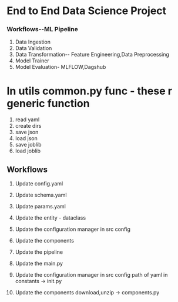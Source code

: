 # End to End Data Science Project

### Workflows--ML Pipeline

1. Data Ingestion
2. Data Validation
3. Data Transformation-- Feature Engineering,Data Preprocessing
4. Model Trainer
5. Model Evaluation- MLFLOW,Dagshub

# In utils common.py func - these r generic function 
1. read yaml
2. create dirs
3. save json
4. load json
5. save joblib
6. load joblib

## Workflows

1. Update config.yaml
2. Update schema.yaml
3. Update params.yaml
4. Update the entity - dataclass
5. Update the configuration manager in src config
6. Update the components
7. Update the pipeline 
8. Update the main.py

5. Update the configuration manager in src config
 path of yaml in constants -> init.py

6. Update the components
 download,unzip -> components.py
 


